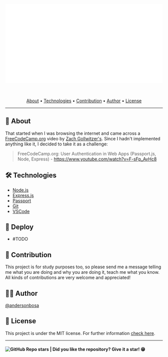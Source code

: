 <section align="center">

  ![Banner](docs/banner.svg)

  <br>

  <!-- badges -->

  <p>
    <a href="#about">About</a> •
    <a href="#technologies">Technologies</a> •
    <a href="#contribution">Contribution</a> •
    <a href="#author">Author</a> •
    <a href="#license">License</a>
  </p>
</section>

---

<h2 id="about">💬 About</h2>

That started when I was browsing the internet and came across a [FreeCodeCamp.org](https://freecodecamp.org/) video by [Zach Gollwitzer's](). Since I hadn't implemented anything like it, I decided to take it as a challenge:

> FreeCodeCamp.org: User Authentication in Web Apps (Passport.js, Node, Express) - https://www.youtube.com/watch?v=F-sFp_AvHc8

<h2 id="technologies"> 🛠️ Technologies</h2>

* [Node.js](https://nodejs.org/en/about/)
* [Express.js](https://expressjs.com/)
* [Passport](http://www.passportjs.org/)
* [Git]()
* [VSCode]()


<h2>🚀 Deploy</h2>

* #TODO

<h2 id="contribution">🤝 Contribution</h2>

<p>
  This project is for study purposes too, so please send me a message telling me what you are doing and why you are doing it, teach me what you know. All kinds of contributions are very welcome and appreciated!
</p>

<h2 id="author">👨‍💻 Author</h2>

[@andersonbosa](https://github.com/andersonbosa)

<h2 id="license"> 📝 License</h2>

This project is under the MIT license. For further information [check here](./LICENSE.md).

---

<h4>  
  <img alt="GitHub Repo stars" src="https://img.shields.io/github/stars/andersonbosa/express-auth-session?style=social">
  | Did you like the repository? Give it a star! 😁
</h4>

